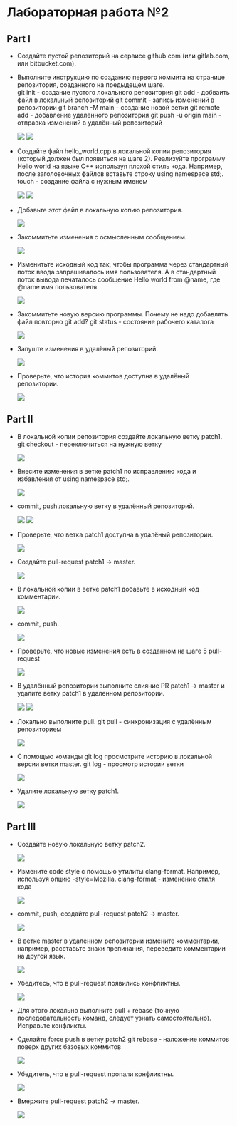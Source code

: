 # Лабораторная работа №2
## Part I
- Создайте пустой репозиторий на сервисе github.com (или gitlab.com, или bitbucket.com).
- Выполните инструкцию по созданию первого коммита на странице репозитория, созданного на предыдещем шаге.  
  git init - создание пустого локального репозитория
  git add - добваить файл в локальный репозиторий
  git commit - запись изменений в репозитории
  git branch -M main - создание новой ветки
  git remote add - добавление удалённого репозитория
  git push -u origin main - отправка изменений в удалённый репозиторий
  
  ![](https://github.com/sippyuy/timp2/blob/main/screens/1.png)
  ![](https://github.com/sippyuy/timp2/blob/main/screens/2.png)
  
- Создайте файл hello_world.cpp в локальной копии репозитория (который должен был появиться на шаге 2). Реализуйте программу Hello world на языке C++ используя плохой стиль кода. Например, после заголовочных файлов вставьте строку using namespace std;.
  touch - создание файла с нужным именем
  
  ![](https://github.com/sippyuy/timp2/blob/main/screens/3.png)
  ![](https://github.com/sippyuy/timp2/blob/main/screens/4.png)
  
- Добавьте этот файл в локальную копию репозитория.
  
  ![](https://github.com/sippyuy/timp2/blob/main/screens/5.png)
  
- Закоммитьте изменения с осмысленным сообщением.
  
  ![](https://github.com/sippyuy/timp2/blob/main/screens/6.png)
  
- Изменитьте исходный код так, чтобы программа через стандартный поток ввода запрашивалось имя пользователя. А в стандартный поток вывода печаталось сообщение Hello world from @name, где @name имя пользователя.
  
  ![](https://github.com/sippyuy/timp2/blob/main/screens/7.png)
  
- Закоммитьте новую версию программы. Почему не надо добавлять файл повторно git add?
  git status - состояние рабочего каталога
  
  ![](https://github.com/sippyuy/timp2/blob/main/screens/8.png)
  
- Запуште изменения в удалёный репозиторий.
  
  ![](https://github.com/sippyuy/timp2/blob/main/screens/9.png)
  
- Проверьте, что история коммитов доступна в удалёный репозитории.
  
  ![](https://github.com/sippyuy/timp2/blob/main/screens/10.png)
  
## Part II
- В локальной копии репозитория создайте локальную ветку patch1.
  git checkout - переключиться на нужную ветку
  
  ![](https://github.com/sippyuy/timp2/blob/main/screens/11.png)
  
- Внесите изменения в ветке patch1 по исправлению кода и избавления от using namespace std;.
  
  ![](https://github.com/sippyuy/timp2/blob/main/screens/12.png)
  
- commit, push локальную ветку в удалённый репозиторий.
  
  ![](https://github.com/sippyuy/timp2/blob/main/screens/13.png)
  ![](https://github.com/sippyuy/timp2/blob/main/screens/14.png)
  
- Проверьте, что ветка patch1 доступна в удалёный репозитории.
  
  ![](https://github.com/sippyuy/timp2/blob/main/screens/15.png)
  
- Создайте pull-request patch1 -> master.
  
  ![](https://github.com/sippyuy/timp2/blob/main/screens/16.png)
  
- В локальной копии в ветке patch1 добавьте в исходный код комментарии.
  
  ![](https://github.com/sippyuy/timp2/blob/main/screens/17.png)
  
- commit, push.
  
  ![](https://github.com/sippyuy/timp2/blob/main/screens/18.png)
  
- Проверьте, что новые изменения есть в созданном на шаге 5 pull-request
  
  ![](https://github.com/sippyuy/timp2/blob/main/screens/19.png)
  
- В удалённый репозитории выполните слияние PR patch1 -> master и удалите ветку patch1 в удаленном репозитории.
  
  ![](https://github.com/sippyuy/timp2/blob/main/screens/20.png)
  ![](https://github.com/sippyuy/timp2/blob/main/screens/21.png)
  
- Локально выполните pull.
  git pull - синхронизация с удалённым репозиторием
  
  ![](https://github.com/sippyuy/timp2/blob/main/screens/22.png)
  
- С помощью команды git log просмотрите историю в локальной версии ветки master.
  git log - просмотр истории ветки
  
  ![](https://github.com/sippyuy/timp2/blob/main/screens/23.png)
  
- Удалите локальную ветку patch1.
  
  ![](https://github.com/sippyuy/timp2/blob/main/screens/24.png)
  
## Part III
- Создайте новую локальную ветку patch2.
  
  ![](https://github.com/sippyuy/timp2/blob/main/screens/25.png)
  
- Измените code style с помощью утилиты clang-format. Например, используя опцию -style=Mozilla.
  clang-format - изменение стиля кода
  
  ![](https://github.com/sippyuy/timp2/blob/main/screens/26.png)
  
- commit, push, создайте pull-request patch2 -> master.
  
  ![](https://github.com/sippyuy/timp2/blob/main/screens/27.png)
  
- В ветке master в удаленном репозитории измените комментарии, например, расставьте знаки препинания, переведите комментарии на другой язык.
  
  ![](https://github.com/sippyuy/timp2/blob/main/screens/28.png)
  
- Убедитесь, что в pull-request появились конфликтны.
  
  ![](https://github.com/sippyuy/timp2/blob/main/screens/29.png)
  
- Для этого локально выполните pull + rebase (точную последовательность команд, следует узнать самостоятельно). Исправьте конфликты.
- Сделайте force push в ветку patch2
  git rebase - наложение коммитов поверх других базовых коммитов
  
  ![](https://github.com/sippyuy/timp2/blob/main/screens/30.png)
  
- Убедитель, что в pull-request пропали конфликтны.
  
  ![](https://github.com/sippyuy/timp2/blob/main/screens/31.png)
  
- Вмержите pull-request patch2 -> master.
  
  ![](https://github.com/sippyuy/timp2/blob/main/screens/32.png)
